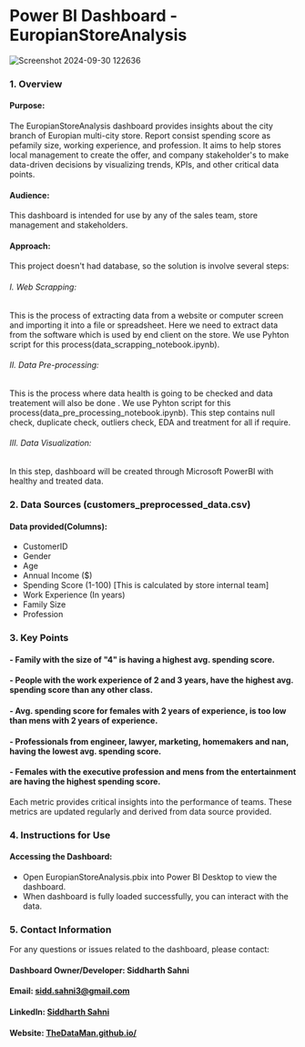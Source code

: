 # Power BI Dashboard - EuropianStoreAnalysis

![Screenshot 2024-09-30 122636](https://github.com/user-attachments/assets/61d39336-b33b-43ac-af68-27355cb9ff40)

### 1. Overview
#### Purpose:
The EuropianStoreAnalysis dashboard provides insights about the city branch of Europian multi-city store. Report consist spending score as pefamily size, working experience, and profession. It aims to help stores local management to create the offer, and company stakeholder's to make data-driven decisions by visualizing trends, KPIs, and other critical data points.
#### Audience:
This dashboard is intended for use by any of the sales team, store management and stakeholders.
#### Approach:
This project doesn't had database, so the solution is involve several steps:
###### I. Web Scrapping:
This is the process of extracting data from a website or computer screen and importing it into a file or spreadsheet. Here we need to extract data from the software which is used by end client on the store. We use Pyhton script for this process(data_scrapping_notebook.ipynb).
###### II. Data Pre-processing:
This is the process where data health is going to be checked and data treatement will also be done . We use Pyhton script for this process(data_pre_processing_notebook.ipynb). This step contains null check, duplicate check, outliers check, EDA and treatment for all if require.
###### III. Data Visualization:
In this step, dashboard will be created through Microsoft PowerBI with healthy and treated data.

### 2. Data Sources (customers_preprocessed_data.csv)
#### Data provided(Columns):
- CustomerID
- Gender
- Age
- Annual Income ($)
- Spending Score (1-100) [This is calculated by store internal team]
- Work Experience (In years)
- Family Size 
- Profession

### 3. Key Points
#### - Family with the size of "4" is having a highest avg. spending score.
#### - People with the work experience of 2 and 3 years, have the highest avg. spending score than any other class.
#### - Avg. spending score for females with 2 years of experience, is too low than mens with 2 years of experience.
#### - Professionals from engineer, lawyer, marketing, homemakers and nan, having the lowest avg. spending score.
#### - Females with the executive profession and mens from the entertainment are having the highest spending score. 

Each metric provides critical insights into the performance of teams. These metrics are updated regularly and derived from data source provided.

### 4. Instructions for Use
#### Accessing the Dashboard:
- Open EuropianStoreAnalysis.pbix into Power BI Desktop to view the dashboard.
- When dashboard is fully loaded successfully, you can interact with the data.

### 5. Contact Information
For any questions or issues related to the dashboard, please contact:

#### Dashboard Owner/Developer: Siddharth Sahni
#### Email: sidd.sahni3@gmail.com
#### LinkedIn: [Siddharth Sahni](https://www.linkedin.com/in/er-siddharth-sahni-36b227103/)
#### Website: [TheDataMan.github.io/](https://siddharth3.github.io/TheDataMan.github.io/)
